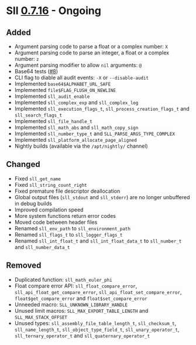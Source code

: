 # Sll [0.7.16] - Ongoing

## Added

- Argument parsing code to parse a float or a complex number: `X`
- Argument parsing code to parse an integer, a float or a complex number: `z`
- Argument parsing modifier to allow `nil` arguments: `@`
- Base64 tests ([#8])
- CLI flag to diable all audit events: `-X` or `--disable-audit`
- Implemented `base64$ALPHABET_URL_SAFE`
- Implemented `file$FLAG_FLUSH_ON_NEWLINE`
- Implemented `sll_audit_enable`
- Implemented `sll_complex_exp` and `sll_complex_log`
- Implemented `sll_execution_flags_t`, `sll_process_creation_flags_t` and `sll_search_flags_t`
- Implemented `sll_file_handle_t`
- Implemented `sll_math_abs` and `sll_math_copy_sign`
- Implemented `sll_number_type_t` and `SLL_PARSE_ARGS_TYPE_COMPLEX`
- Implemented `sll_platform_allocate_page_aligned`
- Nightly builds (available via the `/apt/nightly/` channel)

## Changed

- Fixed `sll_get_name`
- Fixed `sll_string_count_right`
- Fixed premature file descriptor deallocation
- Global output files (`sll_stdout` and `sll_stderr`) are no longer unbuffered in debug builds
- Improved compilation speed
- More system functions return error codes
- Moved code between header files
- Renamed `sll_env_path` to `sll_environment_path`
- Renamed `sll_flags_t` to `sll_logger_flags_t`
- Renamed `sll_int_float_t` and `sll_int_float_data_t` to `sll_number_t` and `sll_number_data_t`

## Removed

- Duplicated function: `sll_math_euler_phi`
- Float compare error API: `sll_float_compare_error`, `sll_api_float_get_compare_error`, `sll_api_float_set_compare_error`, `float$get_compare_error` and `float$set_compare_error`
- Unneeded macro: `SLL_UNKNOWN_LIBRARY_HANDLE`
- Unused limit macros: `SLL_MAX_EXPORT_TABLE_LENGTH` and `SLL_MAX_STACK_OFFSET`
- Unused types: `sll_assembly_file_table_length_t`, `sll_checksum_t`, `sll_name_length_t`, `sll_object_type_field_t`, `sll_unary_operator_t`, `sll_ternary_operator_t` and `sll_quaternary_operator_t`

[0.7.16]: https://github.com/sl-lang/sll/compare/sll-v0.7.15...main
[#8]: https://github.com/sl-lang/sll/issues/8
